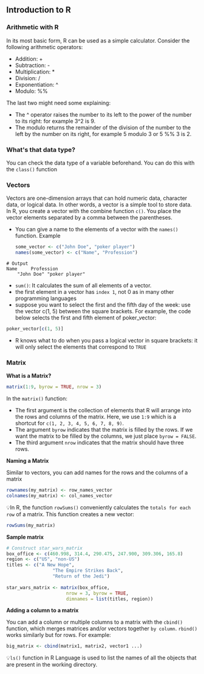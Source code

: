 ## Introduction to R
### Arithmetic with R
In its most basic form, R can be used as a simple calculator. Consider the following arithmetic operators:

* Addition: +
* Subtraction: -
* Multiplication: *
* Division: /
* Exponentiation: ^
* Modulo: %%
  
The last two might need some explaining:

- The ^ operator raises the number to its left to the power of the number to its right: for example 3^2 is 9.
- The modulo returns the remainder of the division of the number to the left by the number on its right, for example 5 modulo 3 or 5 %% 3 is 2.
### What's that data type?
You can check the data type of a variable beforehand. You can do this with the `class()` function
### Vectors
Vectors are one-dimension arrays that can hold numeric data, character data, or logical data. In other words, a vector is a simple tool to store data.
In R, you create a vector with the combine function `c()`. You place the vector elements separated by a comma between the parentheses.
* You can give a name to the elements of a vector with the `names()` function. Example
  ```R
  some_vector <- c("John Doe", "poker player")
  names(some_vector) <- c("Name", "Profession")
```
# Output
Name     Profession 
    "John Doe" "poker player"
```


* `sum()`: It calculates the sum of all elements of a vector.
* the first element in a vector has `index 1`, not 0 as in many other programming languages
* suppose you want to select the first and the fifth day of the week: use the vector c(1, 5) between the square brackets. For example, the code below selects the first and fifth element of poker_vector:

```r
poker_vector[c(1, 5)]
```
* R knows what to do when you pass a logical vector in square brackets: it will only select the elements that correspond to `TRUE`

### Matrix
**What is a Matrix?**
```R
matrix(1:9, byrow = TRUE, nrow = 3)
```
In the `matrix()` function:

* The first argument is the collection of elements that R will arrange into the rows and columns of the matrix. Here, we use `1:9` which is a shortcut for `c(1, 2, 3, 4, 5, 6, 7, 8, 9)`.
* The argument `byrow` indicates that the matrix is filled by the rows. If we want the matrix to be filled by the columns, we just place `byrow = FALSE`.
* The third argument `nrow` indicates that the matrix should have three rows.

**Naming a Matrix**

Similar to vectors, you can add names for the rows and the columns of a matrix
```R
rownames(my_matrix) <- row_names_vector
colnames(my_matrix) <- col_names_vector
```
💡In R, the function `rowSums()` conveniently calculates the `totals for each row` of a matrix. This function creates a new vector:

```R
rowSums(my_matrix)
```
**Sample matrix**
```R
# Construct star_wars_matrix
box_office <- c(460.998, 314.4, 290.475, 247.900, 309.306, 165.8)
region <- c("US", "non-US")
titles <- c("A New Hope", 
                 "The Empire Strikes Back", 
                 "Return of the Jedi")
               
star_wars_matrix <- matrix(box_office, 
                      nrow = 3, byrow = TRUE,
                      dimnames = list(titles, region))
```
**Adding a column to a matrix**

You can add a column or multiple columns to a matrix with the `cbind()` function, which merges matrices and/or vectors together `by column`. `rbind()` works similarly but for rows. For example:

```R
big_matrix <- cbind(matrix1, matrix2, vector1 ...)
```
💡`ls()` function in R Language is used to list the names of all the objects that are present in the working directory.

